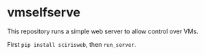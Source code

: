 # vmselfserve

This repository runs a simple web server to allow control over VMs.

First `pip install scirisweb`, then `run_server`.